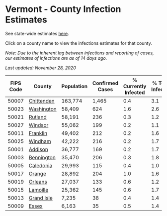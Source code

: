# Vermont - County Infection Estimates

See state-wide estimates [here](/infections/us-vt).

Click on a county name to view the infections estimates for that county.

*Note: Due to the inherent lag between infections and reporting of cases, our estimates of infections are as of 14 days ago.*

*Last updated: November 28, 2020*

|   FIPS Code |                   County |   Population |   Confirmed Cases |   % Currently Infected |   % Total Infected |
|-------------|--------------------------|--------------|-------------------|------------------------|--------------------|
|       50007 | [Chittenden](chittenden) |      163,774 |             1,465 |                    0.4 |                3.1 |
|       50023 | [Washington](washington) |       58,409 |               624 |                    1.6 |                2.6 |
|       50021 |       [Rutland](rutland) |       58,191 |               236 |                    0.3 |                1.2 |
|       50027 |       [Windsor](windsor) |       55,062 |               199 |                    0.2 |                1.1 |
|       50011 |     [Franklin](franklin) |       49,402 |               212 |                    0.2 |                1.6 |
|       50025 |       [Windham](windham) |       42,222 |               216 |                    0.2 |                1.7 |
|       50001 |       [Addison](addison) |       36,777 |               169 |                    0.2 |                1.7 |
|       50003 | [Bennington](bennington) |       35,470 |               206 |                    0.3 |                1.8 |
|       50005 |   [Caledonia](caledonia) |       29,993 |               115 |                    0.4 |                1.0 |
|       50017 |         [Orange](orange) |       28,892 |               204 |                    1.0 |                1.6 |
|       50019 |       [Orleans](orleans) |       27,037 |               133 |                    0.6 |                1.2 |
|       50015 |     [Lamoille](lamoille) |       25,362 |               145 |                    0.6 |                1.7 |
|       50013 | [Grand Isle](grand-isle) |        7,235 |                38 |                    0.4 |                1.4 |
|       50009 |           [Essex](essex) |        6,163 |                35 |                    0.5 |                1.4 |